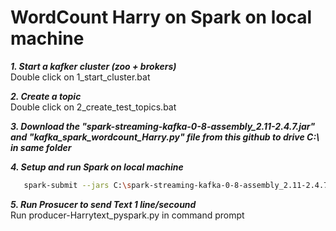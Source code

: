 
# WordCount Harry on Spark on local machine

***1. Start a kafker cluster (zoo + brokers)***  
Double click on 1_start_cluster.bat

***2. Create a topic***    
Double click on 2_create_test_topics.bat

***3. Download the "spark-streaming-kafka-0-8-assembly_2.11-2.4.7.jar" and "kafka_spark_wordcount_Harry.py" file from this github to drive C:\ in same folder***  

***4. Setup and run Spark on local machine***

```bash
   spark-submit --jars C:\spark-streaming-kafka-0-8-assembly_2.11-2.4.7.jar kafka_spark_wordcount_Harry.py  
```

***5. Run Prosucer to send Text 1 line/secound***  
Run producer-Harrytext_pyspark.py in command prompt
